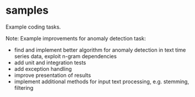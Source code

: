 # samples
Example coding tasks.

Note:
Example improvements for anomaly detection task:
- find and implement better algorithm for anomaly detection in text time series data, exploit n-gram dependencies
- add unit and integration tests
- add exception handling
- improve presentation of results
- implement additional methods for input text processing, e.g. stemming, filtering
